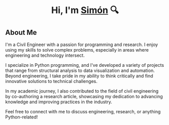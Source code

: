 <div align='center'> <h1 align='center'> Hi, I'm <a href='https://www.linkedin.com/in/sbz0627ic'>Simón</a> 🔍</h1> </div>

## About Me

I'm a Civil Engineer with a passion for programming and research. I enjoy using my skills to solve complex problems, especially in areas where engineering and technology intersect.

I specialize in Python programming, and I've developed a variety of projects that range from structural analysis to data visualization and automation. Beyond engineering, I take pride in my ability to think critically and find innovative solutions to technical challenges.

In my academic journey, I also contributed to the field of civil engineering by co-authoring a research article, showcasing my dedication to advancing knowledge and improving practices in the industry.

Feel free to connect with me to discuss engineering, research, or anything Python-related!
